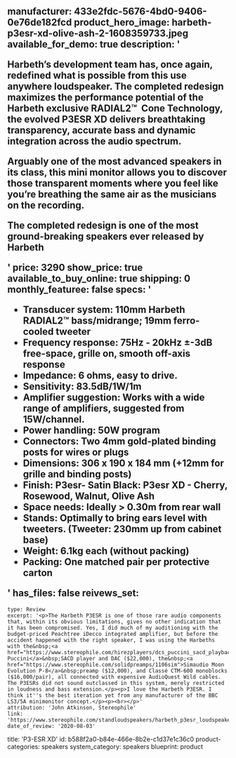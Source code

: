 manufacturer: 433e2fdc-5676-4bd0-9406-0e76de182fcd
product_hero_image: harbeth-p3esr-xd-olive-ash-2-1608359733.jpeg
available_for_demo: true
description: '<p>Harbeth’s development team has, once again, redefined what is possible from this use anywhere loudspeaker. The completed redesign maximizes the performance potential of the Harbeth exclusive RADIAL2™&nbsp; Cone Technology, the evolved P3ESR XD delivers breathtaking transparency, accurate bass and dynamic integration across the audio spectrum.&nbsp;</p><p>Arguably one of the most advanced speakers in its class, this mini monitor allows you to discover those transparent moments where you feel like you’re breathing the same air as the musicians on the recording.<br></p><p>The completed redesign is one of the most ground-breaking speakers ever released by Harbeth<br></p>'
price: 3290
show_price: true
available_to_buy_online: true
shipping: 0
monthly_featuree: false
specs: '<ul><li>Transducer system:&nbsp;110mm Harbeth RADIAL2™ bass/midrange; 19mm ferro-cooled tweeter<br></li><li>Frequency response:&nbsp;75Hz - 20kHz ±-3dB free-space, grille on, smooth off-axis response<br></li><li>Impedance:&nbsp;6 ohms, easy to drive.<br></li><li>Sensitivity:&nbsp;83.5dB/1W/1m<br></li><li>Amplifier suggestion:&nbsp;Works with a wide range of amplifiers, suggested from 15W/channel.<br></li><li>Power handling:&nbsp;50W program<br></li><li>Connectors:&nbsp;Two 4mm gold-plated binding posts for wires or plugs<br></li><li>Dimensions:&nbsp;306 x 190 x 184 mm (+12mm for grille and binding posts)<br></li><li>Finish: P3esr- Satin Black: P3esr XD - Cherry, Rosewood, Walnut, Olive Ash<br></li><li>Space needs:&nbsp;Ideally &gt; 0.30m from rear wall<br></li><li>Stands:&nbsp;Optimally to bring ears level with tweeters. (Tweeter: 230mm up from cabinet base)<br></li><li>Weight:&nbsp;6.1kg each (without packing)<br></li><li>Packing:&nbsp;One matched pair per protective carton<br></li></ul>'
has_files: false
reivews_set:
  -
    type: Review
    excerpt: '<p>The Harbeth P3ESR is one of those rare audio components that, within its obvious limitations, gives no other indication that it has been compromised. Yes, I did much of my auditioning with the budget-priced Peachtree iDecco integrated amplifier, but before the accident happened with the right speaker, I was using the Harbeths with the&nbsp;<a href="https://www.stereophile.com/hirezplayers/dcs_puccini_sacd_playback_system">dCS Puccini</a>&nbsp;SACD player and DAC ($22,000), the&nbsp;<a href="https://www.stereophile.com/solidpreamps/1106sim">Simaudio Moon Evolution P-8</a>&nbsp;preamp ($12,000), and Classé CTM-600 monoblocks ($16,000/pair), all connected with expensive AudioQuest Wild cables. The P3ESRs did not sound outclassed in this system, merely restricted in loudness and bass extension.</p><p>I love the Harbeth P3ESR. I think it''s the best iteration yet from any manufacturer of the BBC LS3/5A minimonitor concept.</p><p><br></p>'
    attribution: 'John Atkinson, Stereophile'
    link: 'https://www.stereophile.com/standloudspeakers/harbeth_p3esr_loudspeaker/index.html'
    date_of_review: '2020-08-03'
title: 'P3-ESR XD'
id: b588f2a0-b84e-466e-8b2e-c1d37e1c36c0
product-categories: speakers
system_category: speakers
blueprint: product

